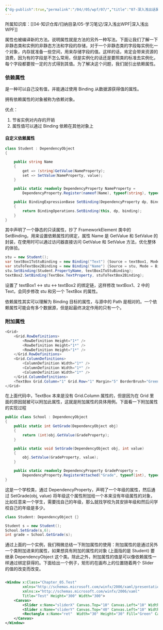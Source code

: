 ```yaml
---
{"dg-publish":true,"permalink":"/04//05/wpf/07/","title":"07-深入浅出话属性","tags":["WPF"]}
---
```



所属知识库：[[04-知识仓库/归纳目录/05-学习笔记/深入浅出WPF\|深入浅出WPF]]

属性也被编译新的方法。说明属性就是方法的另外一种写法。下面让我们了解一下非静态类和实例的非静态方法和字段的存储，对于一个非静态类的字段每实例化一个对象，内存就准备一些空间，用来存储字段的值。这样的话，肯定会带来资源的浪费，因为有的字段是不怎么常用，但是实例化的话还是要照类的标准去实例化，每个字段都要按一定的方式得到其值。为了解决这个问题，我们就引出依赖属性。

### 依赖属性

是一种可以自己没有值，并能通过使用 Binding 从数据源获得值的属性。

拥有依赖属性的对象被称为依赖对象。

优点：

1. 节省实例对内存的开销
2. 属性值可以通过 Binding 依赖在其他对象上

#### 自定义依赖属性

```csharp
class Student : DependencyObject
{

    public string Name
    {
        get => (string)GetValue(NameProperty);
        set => SetValue(NameProperty, value);
    }

    public static readonly DependencyProperty NameProperty =
        DependencyProperty.Register(nameof(Name), typeof(string), typeof(Student), new PropertyMetadata("学生姓名"));

    public BindingExpressionBase SetBinding(DependencyProperty dp, BindingBase binding)
    {
        return BindingOperations.SetBinding(this, dp, binding);
    }
}
```

其中声明了一个静态的只读属性，抄了 FrameworkElement 类中的 SetBinding，用来设置依赖属性的绑定，属性 Name 是 GetValue 和 SetValue 的封装，在使用时可以通过访问器直接访问 GetValue 和 SetValue 方法，优化整体的体验。

```csharp
stu = new Student();
var textBox1ToStuBinding = new Binding("Text") {Source = textBox1, Mode = BindingMode.TwoWay};
var stuToTextBox2Binding = new Binding("Name") {Source = stu, Mode = BindingMode.TwoWay, UpdateSourceTrigger = UpdateSourceTrigger.PropertyChanged};
stu.SetBinding(Student.PropertyName, textBox1ToStuBinding);
textBox2.SetBinding(TextBox.TextProperty, stuToTextBox2Binding);
```

设置了 textBox1 <-> stu <-> textBox2 的绑定链，这样修改 textBox1、2 中的 Text，会同步修改 stu 和另一个 TextBox 的属性。

依赖属性其实可以理解为 Binding 目标的属性，与源中的 Path 是相对的。一个依赖属性可能会有多个数据源，但是起最终决定作用的只有一个。

### 附加属性

```csharp
<Grid>
    <Grid.RowDefinitions>
		<RowDefinition Height="1*" />
        <RowDefinition Height="1*" />
        <RowDefinition Height="1*" />
    </Grid.RowDefinitions>
    <Grid.ColumnDefinitions>
        <ColumnDefinition Width="1*" />
        <ColumnDefinition Width="1*" />
        <ColumnDefinition Width="1*" />
    </Grid.ColumnDefinitions>
    <TextBox Grid.Column="1" Grid.Row="1" Margin="5" BorderBrush="Green"/>
</Grid>
```

在上面代码中，TextBox 本来是没有 Grid.Column 属性的，但是因为在 Grid 里面的原因就被可以附加此属性，这就是附加属性的具体用例。下面看一下附加属性的实现过程

```csharp
public class School : DependencyObject
{
    public static int GetGrade(DependencyObject obj)
    {
        return (int)obj.GetValue(GradeProperty);
    }

    public static void SetGrade(DependencyObject obj, int value)
    {
        obj.SetValue(GradeProperty, value);
    }

    public static readonly DependencyProperty GradeProperty =
        DependencyProperty.RegisterAttached("Grade", typeof(int), typeof(School), new UIPropertyMetadata(0));
}
```

这是一个学校类，通过 DependencyProperty，声明了一个年级的属性，然后通过 SetGrade(obj, value) 将年级这个属性附加给一个本来没有年级属性的对象，比如任意来一个学生，需要找自己的年级，那么就找学校为其安排年级和然后问学校自己的年级是多少。

```csharp
class Student: DependencyObject {}

Student s = new Student();
School.SetGrade(s,6);
int grade = School.GetGrade(s);
```

通过上面的一个实例，我们稍微总结一下附加属性的使用：附加属性的是通过另外一个类附加进来的属性，如果想具有附加的属性的对象 (上面指的是 Student) 要继承 DependencyObject 这个类。除此之外，附加属性的值是可以像依赖属性一样通过绑定获得的。下面给出一个例子，矩形的在画布上的位置随着两个 Slider 的值的改变而改变。

```xml

<Window x:Class="Chapter_05.Test"
        xmlns="http://schemas.microsoft.com/winfx/2006/xaml/presentation"
        xmlns:x="http://schemas.microsoft.com/winfx/2006/xaml"
        Title="Test" Height="300" Width="300">
    <Canvas>
        <Slider x:Name="sliderX" Canvas.Top="10" Canvas.Left="10" Width="260" Minimum="50" Maximum="200"/>
        <Slider x:Name="sliderY" Canvas.Top="40" Canvas.Left="10" Width="260" Minimum="50" Maximum="200"/>
        <Rectangle x:Name="ret"  Width="30" Height="30" Fill="Green" Canvas.Left="{Binding ElementName=sliderX,Path=Value}" Canvas.Top="{Binding ElementName=sliderY,Path=Value}"/>
    </Canvas>
</Window>
```
